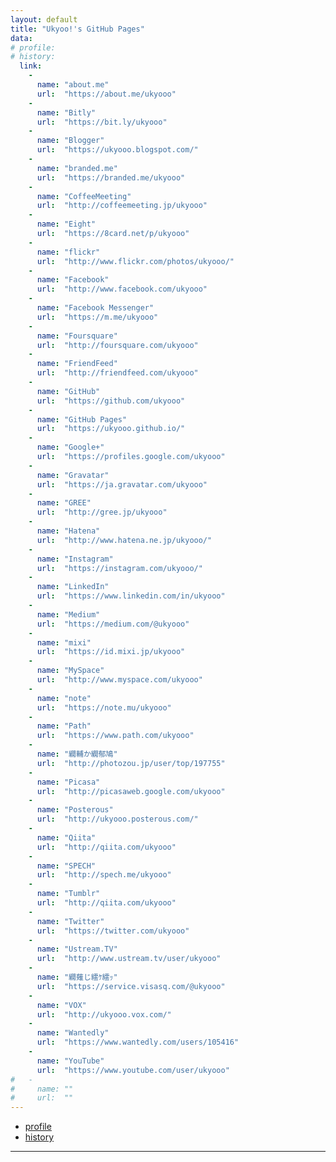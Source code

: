 ```yaml
---
layout: default
title: "Ukyoo!'s GitHub Pages"
data:
# profile:
# history:
  link:
    -
      name: "about.me"
      url:  "https://about.me/ukyooo"
    -
      name: "Bitly"
      url:  "https://bit.ly/ukyooo"
    -
      name: "Blogger"
      url:  "https://ukyooo.blogspot.com/"
    -
      name: "branded.me"
      url:  "https://branded.me/ukyooo"
    -
      name: "CoffeeMeeting"
      url:  "http://coffeemeeting.jp/ukyooo"
    -
      name: "Eight"
      url:  "https://8card.net/p/ukyooo"
    -
      name: "flickr"
      url:  "http://www.flickr.com/photos/ukyooo/"
    -
      name: "Facebook"
      url:  "http://www.facebook.com/ukyooo"
    -
      name: "Facebook Messenger"
      url:  "https://m.me/ukyooo"
    -
      name: "Foursquare"
      url:  "http://foursquare.com/ukyooo"
    -
      name: "FriendFeed"
      url:  "http://friendfeed.com/ukyooo"
    -
      name: "GitHub"
      url:  "https://github.com/ukyooo"
    -
      name: "GitHub Pages"
      url:  "https://ukyooo.github.io/"
    -
      name: "Google+"
      url:  "https://profiles.google.com/ukyooo"
    -
      name: "Gravatar"
      url:  "https://ja.gravatar.com/ukyooo"
    -
      name: "GREE"
      url:  "http://gree.jp/ukyooo"
    -
      name: "Hatena"
      url:  "http://www.hatena.ne.jp/ukyooo/"
    -
      name: "Instagram"
      url:  "https://instagram.com/ukyooo/"
    -
      name: "LinkedIn"
      url:  "https://www.linkedin.com/in/ukyooo"
    -
      name: "Medium"
      url:  "https://medium.com/@ukyooo"
    -
      name: "mixi"
      url:  "https://id.mixi.jp/ukyooo"
    -
      name: "MySpace"
      url:  "http://www.myspace.com/ukyooo"
    -
      name: "note"
      url:  "https://note.mu/ukyooo"
    -
      name: "Path"
      url:  "https://www.path.com/ukyooo"
    -
      name: "繝輔か繝郁鳩"
      url:  "http://photozou.jp/user/top/197755"
    -
      name: "Picasa"
      url:  "http://picasaweb.google.com/ukyooo"
    -
      name: "Posterous"
      url:  "http://ukyooo.posterous.com/"
    -
      name: "Qiita"
      url:  "http://qiita.com/ukyooo"
    -
      name: "SPECH"
      url:  "http://spech.me/ukyooo"
    -
      name: "Tumblr"
      url:  "http://qiita.com/ukyooo"
    -
      name: "Twitter"
      url:  "https://twitter.com/ukyooo"
    -
      name: "Ustream.TV"
      url:  "http://www.ustream.tv/user/ukyooo"
    -
      name: "繝薙じ繧ｹ繧ｯ"
      url:  "https://service.visasq.com/@ukyooo"
    -
      name: "VOX"
      url:  "http://ukyooo.vox.com/"
    -
      name: "Wantedly"
      url:  "https://www.wantedly.com/users/105416"
    -
      name: "YouTube"
      url:  "https://www.youtube.com/user/ukyooo"
#   -
#     name: ""
#     url:  ""
---
```


* [profile](/profile)
* [history](/history)

- - -

